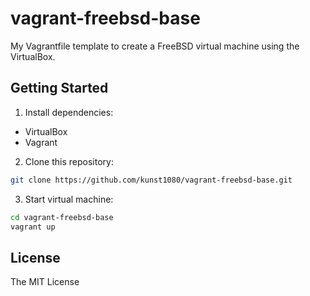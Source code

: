 vagrant-freebsd-base
===

My Vagrantfile template to create a FreeBSD virtual machine using the VirtualBox.

## Getting Started
1. Install dependencies:

  - VirtualBox
  - Vagrant

2. Clone this repository:

  ```bash
  git clone https://github.com/kunst1080/vagrant-freebsd-base.git
  ```

3. Start virtual machine:

  ```bash
  cd vagrant-freebsd-base
  vagrant up
  ```


## License
The MIT License

